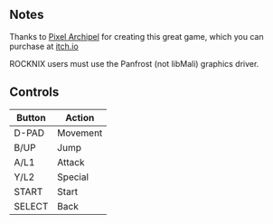 ## Notes

Thanks to [Pixel Archipel](https://pixel-boy.itch.io/) for creating this great game, which you can purchase at [itch.io](https://pixel-boy.itch.io/quest-of-graal-dx)

ROCKNIX users must use the Panfrost (not libMali) graphics driver.


## Controls

| Button | Action   |
| ------ | -------- |
| D-PAD  | Movement |
| B/UP   | Jump     |
| A/L1   | Attack   |
| Y/L2   | Special  |
| START  | Start    |
| SELECT | Back     |
